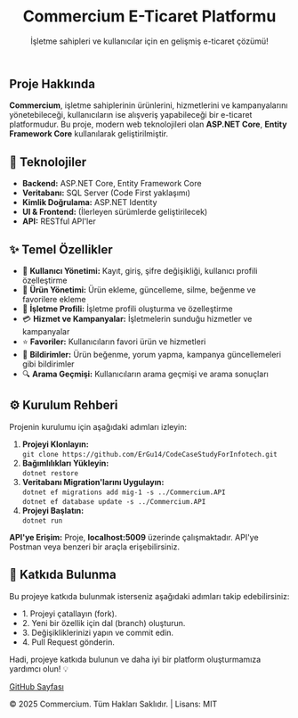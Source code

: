 <!DOCTYPE html>
<html lang="en">
<head>
  <meta charset="UTF-8">
  <meta name="viewport" content="width=device-width, initial-scale=1.0">
 
</head>
<body>

<header>
  <h1>Commercium E-Ticaret Platformu</h1>
  <p>İşletme sahipleri ve kullanıcılar için en gelişmiş e-ticaret çözümü!</p>
</header>

<div class="container">
  <h2>Proje Hakkında</h2>
  <p><strong>Commercium</strong>, işletme sahiplerinin ürünlerini, hizmetlerini ve kampanyalarını yönetebileceği, kullanıcıların ise alışveriş yapabileceği bir e-ticaret platformudur. Bu proje, modern web teknolojileri olan <strong>ASP.NET Core</strong>, <strong>Entity Framework Core</strong> kullanılarak geliştirilmiştir.</p>

  <h2>🚀 Teknolojiler</h2>
  <ul>
    <li><strong>Backend:</strong> ASP.NET Core, Entity Framework Core</li>
    <li><strong>Veritabanı:</strong> SQL Server (Code First yaklaşımı)</li>
    <li><strong>Kimlik Doğrulama:</strong> ASP.NET Identity</li>
    <li><strong>UI & Frontend:</strong> (İlerleyen sürümlerde geliştirilecek)</li>
    <li><strong>API:</strong> RESTful API'ler</li>
  </ul>

  <h2>✨ Temel Özellikler</h2>
  <ul>
    <li>💼 <strong>Kullanıcı Yönetimi:</strong> Kayıt, giriş, şifre değişikliği, kullanıcı profili özelleştirme</li>
    <li>🛒 <strong>Ürün Yönetimi:</strong> Ürün ekleme, güncelleme, silme, beğenme ve favorilere ekleme</li>
    <li>🏢 <strong>İşletme Profili:</strong> İşletme profili oluşturma ve özelleştirme</li>
    <li>💳 <strong>Hizmet ve Kampanyalar:</strong> İşletmelerin sunduğu hizmetler ve kampanyalar</li>
    <li>⭐ <strong>Favoriler:</strong> Kullanıcıların favori ürün ve hizmetleri</li>
    <li>🔔 <strong>Bildirimler:</strong> Ürün beğenme, yorum yapma, kampanya güncellemeleri gibi bildirimler</li>
    <li>🔍 <strong>Arama Geçmişi:</strong> Kullanıcıların arama geçmişi ve arama sonuçları</li>
  </ul>

  <h2>⚙️ Kurulum Rehberi</h2>
  <p>Projenin kurulumu için aşağıdaki adımları izleyin:</p>
  <ol>
    <li><strong>Projeyi Klonlayın:</strong><br>
      <code>git clone https://github.com/ErGu14/CodeCaseStudyForInfotech.git</code>
    </li>
    <li><strong>Bağımlılıkları Yükleyin:</strong><br>
      <code>dotnet restore</code>
    </li>
    <li><strong>Veritabanı Migration'larını Uygulayın:</strong><br>
      <code>dotnet ef migrations add mig-1 -s ../Commercium.API</code><br>
      <code>dotnet ef database update -s ../Commercium.API</code>
    </li>
    <li><strong>Projeyi Başlatın:</strong><br>
      <code>dotnet run</code>
    </li>
  </ol>

  <p><strong>API'ye Erişim:</strong> Proje, <strong>localhost:5009</strong> üzerinde çalışmaktadır. API'ye Postman veya benzeri bir araçla erişebilirsiniz.</p>

  <h2>🤝 Katkıda Bulunma</h2>
  <p>Bu projeye katkıda bulunmak isterseniz aşağıdaki adımları takip edebilirsiniz:</p>
  <ul>
    <li>1. Projeyi çatallayın (fork).</li>
    <li>2. Yeni bir özellik için dal (branch) oluşturun.</li>
    <li>3. Değişikliklerinizi yapın ve commit edin.</li>
    <li>4. Pull Request gönderin.</li>
  </ul>

  <p>Hadi, projeye katkıda bulunun ve daha iyi bir platform oluşturmamıza yardımcı olun! 💡</p>

  <a href="https://github.com/ErGu14/CodeCaseStudyForInfotech" class="btn">GitHub Sayfası</a>
</div>

<footer>
  <p>&copy; 2025 Commercium. Tüm Hakları Saklıdır. | Lisans: MIT</p>
</footer>

</body>
</html>
